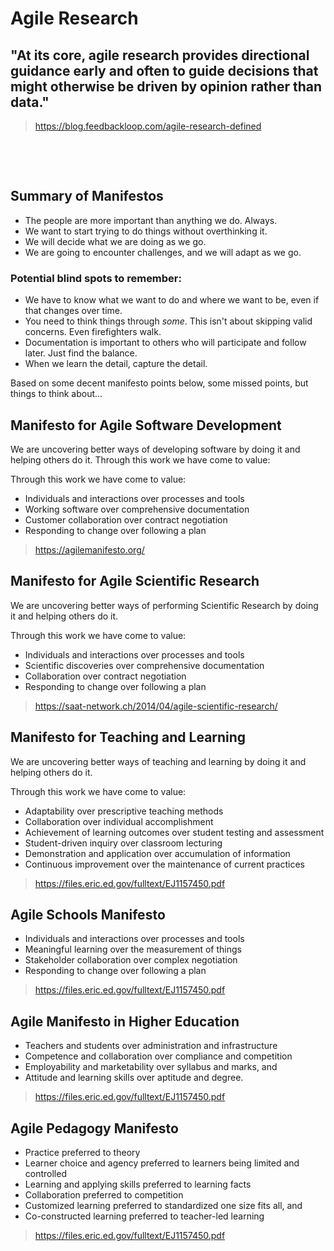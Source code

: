 # Agile Research

## "At its core, agile research provides directional guidance early and often to guide decisions that might otherwise be driven by opinion rather than data."

> https://blog.feedbackloop.com/agile-research-defined

&nbsp;

&nbsp;


## Summary of Manifestos

- The people are more important than anything we do.  Always.
- We want to start trying to do things without overthinking it.
- We will decide what we are doing as we go.
- We are going to encounter challenges, and we will adapt as we go.

### Potential blind spots to remember:

- We have to know what we want to do and where we want to be, even if that changes over time.
- You need to think things through *some*. This isn't about skipping valid concerns. Even firefighters walk.
- Documentation is important to others who will participate and follow later. Just find the balance.
- When we learn the detail, capture the detail.

Based on some decent manifesto points below, some missed points, but things to think about...

## Manifesto for Agile Software Development

We are uncovering better ways of developing software by doing it and helping others do it. Through this work we have come to value:

Through this work we have come to value:
- Individuals and interactions over processes and tools
- Working software over comprehensive documentation
- Customer collaboration over contract negotiation
- Responding to change over following a plan

> https://agilemanifesto.org/


## Manifesto for Agile Scientific Research

We are uncovering better ways of performing Scientific Research by doing it and helping others do it.

Through this work we have come to value:
- Individuals and interactions over processes and tools
- Scientific discoveries over comprehensive documentation
- Collaboration over contract negotiation
- Responding to change over following a plan

> https://saat-network.ch/2014/04/agile-scientific-research/


## Manifesto for Teaching and Learning

We are uncovering better ways of teaching and learning by doing it and
helping others do it. 

Through this work we have come to value:
- Adaptability over prescriptive teaching methods
- Collaboration over individual accomplishment
- Achievement of learning outcomes over student testing and assessment
- Student-driven inquiry over classroom lecturing
- Demonstration and application over accumulation of information
- Continuous improvement over the maintenance of current practices

> https://files.eric.ed.gov/fulltext/EJ1157450.pdf


## Agile Schools Manifesto

- Individuals and interactions over processes and tools
- Meaningful learning over the measurement of things
- Stakeholder collaboration over complex negotiation
- Responding to change over following a plan

> https://files.eric.ed.gov/fulltext/EJ1157450.pdf


## Agile Manifesto in Higher Education

- Teachers and students over administration and infrastructure
- Competence and collaboration over compliance and competition
- Employability and marketability over syllabus and marks, and
- Attitude and learning skills over aptitude and degree.

> https://files.eric.ed.gov/fulltext/EJ1157450.pdf


## Agile Pedagogy Manifesto

- Practice preferred to theory
- Learner choice and agency preferred to learners being limited and controlled
- Learning and applying skills preferred to learning facts
- Collaboration preferred to competition
- Customized learning preferred to standardized one size fits all, and
- Co-constructed learning preferred to teacher-led learning

> https://files.eric.ed.gov/fulltext/EJ1157450.pdf

